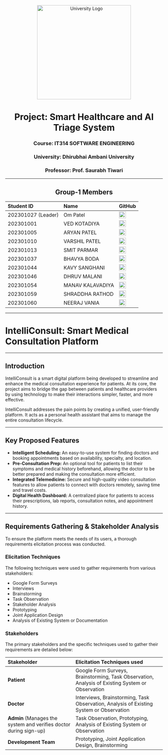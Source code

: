 <div align="center">
  <img src="https://www.daiict.ac.in/sites/default/files/inline-images/20250107DAUfinalIDcol_SK-01_0.png" alt="University Logo" width="300">
</div>

<div align="center">

# Project: Smart Healthcare and AI Triage System
### Course: IT314 SOFTWARE ENGINEERING
### University: Dhirubhai Ambani University
### Professor: Prof. Saurabh Tiwari

</div>

---

<div align="center">


## Group-1 Members

| Student ID         | Name             | GitHub |
| :----------------- | :--------------- | :----- |
| 202301027 (Leader) | Om Patel         | <a href="https://github.com/Om1505"><img src="https://github.githubassets.com/images/modules/logos_page/GitHub-Mark.png" width="22"/></a> |
| 202301001          | VED KOTADIYA     | <a href="https://github.com/404-brainnotfound-human"><img src="https://github.githubassets.com/images/modules/logos_page/GitHub-Mark.png" width="22"/></a> |
| 202301005          | ARYAN PATEL      | <a href="https://github.com/workloadoverdose2312"><img src="https://github.githubassets.com/images/modules/logos_page/GitHub-Mark.png" width="22"/></a> |
| 202301010          | VARSHIL PATEL    | <a href="https://github.com/varshil1234"><img src="https://github.githubassets.com/images/modules/logos_page/GitHub-Mark.png" width="22"/></a> |
| 202301013          | SMIT PARMAR      | <a href="https://github.com/smit549"><img src="https://github.githubassets.com/images/modules/logos_page/GitHub-Mark.png" width="22"/></a> |
| 202301037          | BHAVYA BODA      | <a href="https://github.com/Bhavya-2805"><img src="https://github.githubassets.com/images/modules/logos_page/GitHub-Mark.png" width="22"/></a> |
| 202301044          | KAVY SANGHANI    | <a href="https://github.com/KavySanghani"><img src="https://github.githubassets.com/images/modules/logos_page/GitHub-Mark.png" width="22"/></a> |
| 202301046          | DHRUV MALANI     | <a href="https://github.com/dhrxvm"><img src="https://github.githubassets.com/images/modules/logos_page/GitHub-Mark.png" width="22"/></a> |
| 202301054          | MANAV KALAVADIYA | <a href="https://github.com/ManavPatel54"><img src="https://github.githubassets.com/images/modules/logos_page/GitHub-Mark.png" width="22"/></a> |
| 202301059          | SHRADDHA RATHOD  | <a href="https://github.com/Shraddha260206a"><img src="https://github.githubassets.com/images/modules/logos_page/GitHub-Mark.png" width="22"/></a> |
| 202301060          | NEERAJ VANIA     | <a href="https://github.com/NeerajVania"><img src="https://github.githubassets.com/images/modules/logos_page/GitHub-Mark.png" width="22"/></a> |


</div>

---
# IntelliConsult: Smart Medical Consultation Platform

---

## Introduction

IntelliConsult is a smart digital platform being developed to streamline and enhance the medical consultation experience for patients. At its core, the project aims to bridge the gap between patients and healthcare providers by using technology to make their interactions simpler, faster, and more effective.

IntelliConsult addresses the pain points by creating a unified, user-friendly platform. It acts as a personal health assistant that aims to manage the entire consultation lifecycle.

---

## Key Proposed Features

-   **Intelligent Scheduling:** An easy-to-use system for finding doctors and booking appointments based on availability, specialty, and location.
-   **Pre-Consultation Prep:** An optional tool for patients to list their symptoms and medical history beforehand, allowing the doctor to be better prepared and making the consultation more efficient.
-   **Integrated Telemedicine:** Secure and high-quality video consultation features to allow patients to connect with doctors remotely, saving time and travel costs.
-   **Digital Health Dashboard:** A centralized place for patients to access their prescriptions, lab reports, consultation notes, and appointment history.

---

## Requirements Gathering & Stakeholder Analysis

To ensure the platform meets the needs of its users, a thorough requirements elicitation process was conducted.

### Elicitation Techniques

The following techniques were used to gather requirements from various stakeholders:

-   Google Form Surveys
-   Interviews
-   Brainstorming
-   Task Observation
-   Stakeholder Analysis
-   Prototyping
-   Joint Application Design
-   Analysis of Existing System or Documentation

### Stakeholders

The primary stakeholders and the specific techniques used to gather their requirements are detailed below:

| Stakeholder                                                      | Elicitation Techniques used                                                        |
| :--------------------------------------------------------------- | :--------------------------------------------------------------------------------- |
| **Patient** | Google Form Surveys, Brainstorming, Task Observation, Analysis of Existing System or Observation |
| **Doctor** | Interviews, Brainstorming, Task Observation, Analysis of Existing System or Observation |
| **Admin** (Manages the system and verifies doctor during sign-up) | Task Observation, Prototyping, Analysis of Existing System or Observation          |
| **Development Team** | Prototyping, Joint Application Design, Brainstorming                               |
